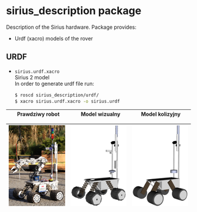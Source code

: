 # sirius_description package
Description of the Sirius hardware. Package provides:
- Urdf (xacro) models of the rover

## URDF
- `sirius.urdf.xacro`  
    Sirius 2 model  
    In order to generate urdf file run:
    ```bash
    $ roscd sirius_description/urdf/
    $ xacro sirius.urdf.xacro -o sirius.urdf
    ```

<table>
  <thead>
    <tr>
      <th width="500px">Prawdziwy robot</th>
      <th width="500px">Model wizualny</th>
      <th width="500px">Model kolizyjny</th>
    </tr>
  </thead>
</table>
<table>
  <thead>
    <tr>
      <th width="500px"><img src="docs/sirius.jpg" alt="Sirius II (Olgierd Skromak 2023)" /></th>
      <th width="500px"><img src="docs/sirius_visual.png" alt="Model wizualny" /></th>
      <th width="500px"><img src="docs/sirius_collision.png" alt="Model kolizyjny" /></th>
    </tr>
  </thead>
</table>